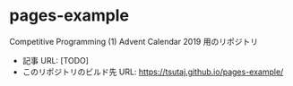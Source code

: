# pages-example
Competitive Programming (1) Advent Calendar 2019 用のリポジトリ

* 記事 URL: [TODO]
* このリポジトリのビルド先 URL: https://tsutaj.github.io/pages-example/
